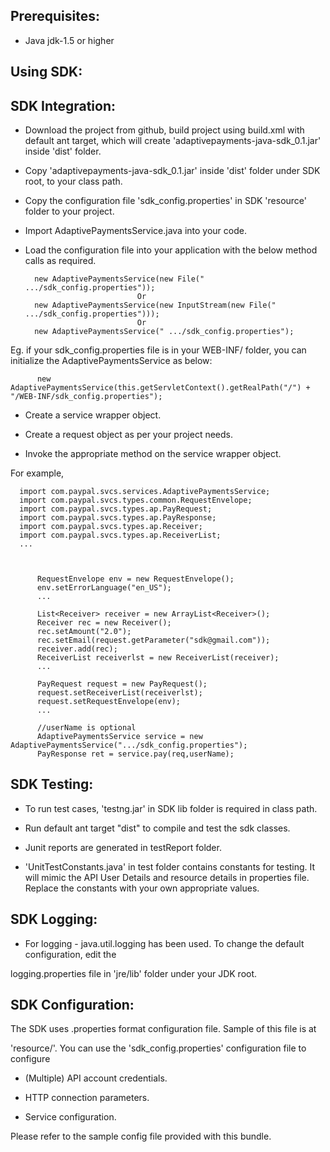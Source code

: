 Prerequisites:
--------------
*	Java jdk-1.5 or higher

Using SDK:
----------
SDK Integration:
----------------
*	Download the project from github, build project using build.xml with default ant target, which will create 			    'adaptivepayments-java-sdk_0.1.jar' inside 'dist' folder.

*	Copy 'adaptivepayments-java-sdk_0.1.jar' inside 'dist' folder under SDK root, to your class path.

*	Copy the configuration file 'sdk_config.properties' in SDK 'resource' folder to your project.

*	Import AdaptivePaymentsService.java into your code.

*	Load the configuration file into your application with the below method calls as required.

          new AdaptivePaymentsService(new File(" .../sdk_config.properties"));
                                 Or
          new AdaptivePaymentsService(new InputStream(new File(" .../sdk_config.properties")));
                                 Or
          new AdaptivePaymentsService(" .../sdk_config.properties");

Eg. if your sdk_config.properties file is in your WEB-INF/ folder, you can initialize the AdaptivePaymentsService as below:	
	
		  new AdaptivePaymentsService(this.getServletContext().getRealPath("/") + "/WEB-INF/sdk_config.properties");
		

*	Create a service wrapper object.

*	Create a request object as per your project needs. 

*	Invoke the appropriate method on the service wrapper object.

For example,

          
	  import com.paypal.svcs.services.AdaptivePaymentsService;
	  import com.paypal.svcs.types.common.RequestEnvelope;
	  import com.paypal.svcs.types.ap.PayRequest;
      import com.paypal.svcs.types.ap.PayResponse;
	  import com.paypal.svcs.types.ap.Receiver;
      import com.paypal.svcs.types.ap.ReceiverList;
	  ...
	  
          
          
          RequestEnvelope env = new RequestEnvelope();
	      env.setErrorLanguage("en_US");
          ...
          
          List<Receiver> receiver = new ArrayList<Receiver>();
		  Receiver rec = new Receiver();
		  rec.setAmount("2.0");
		  rec.setEmail(request.getParameter("sdk@gmail.com"));
		  receiver.add(rec);
		  ReceiverList receiverlst = new ReceiverList(receiver);
	      ...
	  
	      PayRequest request = new PayRequest();
	      request.setReceiverList(receiverlst);
	      request.setRequestEnvelope(env);
          ...

          //userName is optional
          AdaptivePaymentsService service = new AdaptivePaymentsService(".../sdk_config.properties");
	      PayResponse ret = service.pay(req,userName);


SDK Testing:
-----------

*	To run test cases, 'testng.jar' in SDK lib folder is required in class path.

*	Run default ant target "dist" to compile and test the sdk classes.

*	Junit reports are generated in testReport folder.

*   'UnitTestConstants.java' in test folder contains constants for testing. It will mimic the API User Details and resource details in properties file. Replace the constants with your own appropriate values.


SDK Logging:
------------
*	For logging - java.util.logging has been used. To change the default configuration, edit the
 
logging.properties file in 'jre/lib' folder under your JDK root.


SDK Configuration:
------------------
The SDK uses .properties format configuration file. Sample of this file is at 
 
'resource/'. You can use the 'sdk_config.properties' configuration file to configure

*	(Multiple) API account credentials.

*	HTTP connection parameters.

*	Service configuration.

Please refer to the sample config file provided with this bundle.

